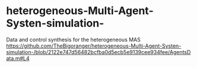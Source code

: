 # heterogeneous-Multi-Agent-Systen-simulation-
Data and control synthesis for the heterogeneous MAS
https://github.com/TheBigoranger/heterogeneous-Multi-Agent-Systen-simulation-/blob/2122e747d56482bcfba0d5ecb5e9139cee934fee/AgentsData.m#L4
